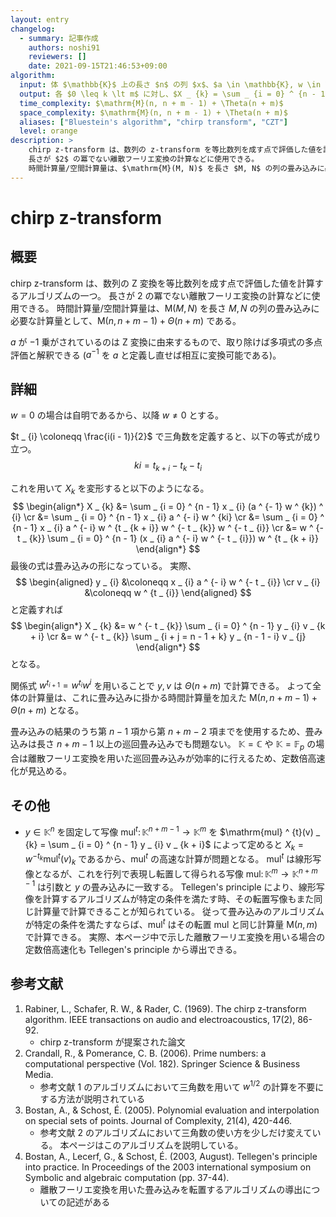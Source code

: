 ```yaml
---
layout: entry
changelog:
  - summary: 記事作成
    authors: noshi91
    reviewers: []
    date: 2021-09-15T21:46:53+09:00
algorithm:
  input: 体 $\mathbb{K}$ 上の長さ $n$ の列 $x$、$a \in \mathbb{K}, w \in \mathbb{K}$、整数 $m$
  output: 各 $0 \leq k \lt m$ に対し、$X _ {k} = \sum _ {i = 0} ^ {n - 1} x _ {i} (a ^ {- 1} w ^ {k}) ^ {i}$
  time_complexity: $\mathrm{M}(n, n + m - 1) + \Theta(n + m)$
  space_complexity: $\mathrm{M}(n, n + m - 1) + \Theta(n + m)$
  aliases: ["Bluestein's algorithm", "chirp transform", "CZT"]
  level: orange
description: >
    chirp z-transform は、数列の z-transform を等比数列を成す点で評価した値を計算するアルゴリズムの一つ。
    長さが $2$ の冪でない離散フーリエ変換の計算などに使用できる。
    時間計算量/空間計算量は、$\mathrm{M}(M, N)$ を長さ $M, N$ の列の畳み込みに必要な計算量として、$\mathrm{M}(n, n + m - 1) + \Theta(n + m)$ である。
---
```


# chirp z-transform

## 概要

chirp z-transform は、数列の Z 変換を等比数列を成す点で評価した値を計算するアルゴリズムの一つ。
長さが $2$ の冪でない離散フーリエ変換の計算などに使用できる。
時間計算量/空間計算量は、$\mathrm{M}(M, N)$ を長さ $M, N$ の列の畳み込みに必要な計算量として、$\mathrm{M}(n, n + m - 1) + \Theta(n + m)$ である。

$a$ が $- 1$ 乗がされているのは Z 変換に由来するもので、取り除けば多項式の多点評価と解釈できる ($a ^ {- 1}$ を $a$ と定義し直せば相互に変換可能である)。

## 詳細

$w = 0$ の場合は自明であるから、以降 $w \neq 0$ とする。

$t _ {i} \coloneqq \frac{i(i - 1)}{2}$ で三角数を定義すると、以下の等式が成り立つ。
$$
  ki = t _ {k + i} - t _ {k} - t _ {i}
$$

これを用いて $X _ {k}$ を変形すると以下のようになる。
$$ \begin{align*}
  X _ {k}
  &= \sum _ {i = 0} ^ {n - 1} x _ {i} (a ^ {- 1} w ^ {k}) ^ {i} \cr
  &= \sum _ {i = 0} ^ {n - 1} x _ {i} a ^ {- i} w ^ {ki} \cr
  &= \sum _ {i = 0} ^ {n - 1} x _ {i} a ^ {- i} w ^ {t _ {k + i}} w ^ {- t _ {k}} w ^ {- t _ {i}} \cr
  &= w ^ {- t _ {k}} \sum _ {i = 0} ^ {n - 1} (x _ {i} a ^ {- i} w ^ {- t _ {i}}) w ^ {t _ {k + i}}
\end{align*} $$
最後の式は畳み込みの形になっている。
実際、
$$ \begin{aligned}
  y _ {i} &\coloneqq x _ {i} a ^ {- i} w ^ {- t _ {i}} \cr
  v _ {i} &\coloneqq w ^ {t _ {i}}
\end{aligned} $$
と定義すれば
$$ \begin{align*}
  X _ {k}
  &= w ^ {- t _ {k}} \sum _ {i = 0} ^ {n - 1} y _ {i} v _ {k + i} \cr
  &= w ^ {- t _ {k}} \sum _ {i + j = n - 1 + k} y _ {n - 1 - i} v _ {j}
\end{align*} $$
となる。

関係式 $w ^ {t _ {i + 1}} = w ^ {t _ {i}} w ^ {i}$ を用いることで $y, v$ は $\Theta(n + m)$ で計算できる。
よって全体の計算量は、これに畳み込みに掛かる時間計算量を加えた $\mathrm{M}(n, n + m - 1) + \Theta(n + m)$ となる。

畳み込みの結果のうち第 $n - 1$ 項から第 $n + m - 2$ 項までを使用するため、畳み込みは長さ $n + m - 1$ 以上の巡回畳み込みでも問題ない。
$\mathbb{K} = \mathbb{C}$ や $\mathbb{K} = \mathbb{F} _ {p}$ の場合は離散フーリエ変換を用いた巡回畳み込みが効率的に行えるため、定数倍高速化が見込める。

## その他

-   $y \in \mathbb{K} ^ {n}$ を固定して写像 $\mathrm{mul} ^ {t} \colon \mathbb{K} ^ {n + m - 1} \to \mathbb{K} ^ {m}$ を $\mathrm{mul} ^ {t}(v) _ {k} = \sum _ {i = 0} ^ {n - 1} y _ {i} v _ {k + i}$ によって定めると $X _ {k} = w ^ {- t _ {k}} \mathrm{mul} ^ {t} (v) _ {k}$ であるから、$\mathrm{mul} ^ {t}$ の高速な計算が問題となる。
    $\mathrm{mul} ^ {t}$ は線形写像となるが、これを行列で表現し転置して得られる写像 $\mathrm{mul} \colon \mathbb{K} ^ {m} \to \mathbb{K} ^ {n + m - 1}$ は引数と $y$ の畳み込みに一致する。
    Tellegen's principle により、線形写像を計算するアルゴリズムが特定の条件を満たす時、その転置写像もまた同じ計算量で計算できることが知られている。
    従って畳み込みのアルゴリズムが特定の条件を満たすならば、$\mathrm{mul} ^ {t}$ はその転置 $\mathrm{mul}$ と同じ計算量 $\mathrm{M}(n, m)$ で計算できる。
    実際、本ページ中で示した離散フーリエ変換を用いる場合の定数倍高速化も Tellegen's principle から導出できる。

## 参考文献

1.  Rabiner, L., Schafer, R. W., & Rader, C. (1969). The chirp z-transform algorithm. IEEE transactions on audio and electroacoustics, 17(2), 86-92.
    -   chirp z-transform が提案された論文
1.  Crandall, R., & Pomerance, C. B. (2006). Prime numbers: a computational perspective (Vol. 182). Springer Science & Business Media.
    -   参考文献 1 のアルゴリズムにおいて三角数を用いて $w ^ {1 / 2}$ の計算を不要にする方法が説明されている
1.  Bostan, A., & Schost, É. (2005). Polynomial evaluation and interpolation on special sets of points. Journal of Complexity, 21(4), 420-446.
    -   参考文献 2 のアルゴリズムにおいて三角数の使い方を少しだけ変えている。
        本ページはこのアルゴリズムを説明している。
1.  Bostan, A., Lecerf, G., & Schost, É. (2003, August). Tellegen's principle into practice. In Proceedings of the 2003 international symposium on Symbolic and algebraic computation (pp. 37-44).
    -   離散フーリエ変換を用いた畳み込みを転置するアルゴリズムの導出についての記述がある
